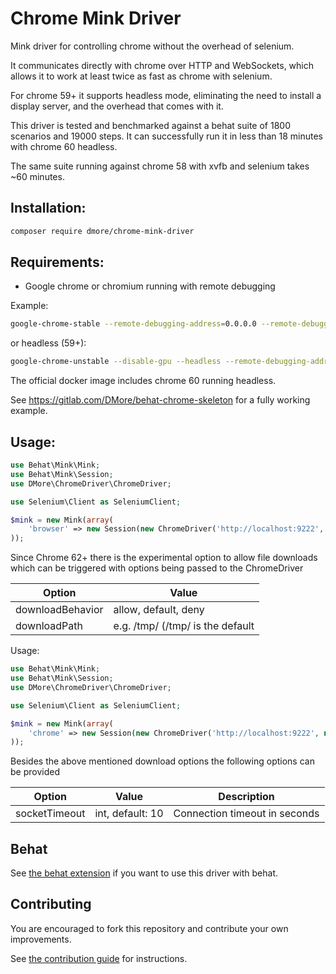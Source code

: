 Chrome Mink Driver
==================

Mink driver for controlling chrome without the overhead of selenium.

It communicates directly with chrome over HTTP and WebSockets, which allows it to work at least twice as fast as chrome with selenium.

For chrome 59+ it supports headless mode, eliminating the need to install a display server, and the overhead that comes with it.

This driver is tested and benchmarked against a behat suite of 1800 scenarios and 19000 steps. It can successfully run it in less than 18 minutes with chrome 60 headless.

The same suite running against chrome 58 with xvfb and selenium takes ~60 minutes.

## Installation:

```bash
composer require dmore/chrome-mink-driver
```

## Requirements:

* Google chrome or chromium running with remote debugging

Example:

```bash
google-chrome-stable --remote-debugging-address=0.0.0.0 --remote-debugging-port=9222
```

or headless (59+):

```bash
google-chrome-unstable --disable-gpu --headless --remote-debugging-address=0.0.0.0 --remote-debugging-port=9222
```

The official docker image includes chrome 60 running headless.

See https://gitlab.com/DMore/behat-chrome-skeleton for a fully working example.

## Usage:

```php
use Behat\Mink\Mink;
use Behat\Mink\Session;
use DMore\ChromeDriver\ChromeDriver;

use Selenium\Client as SeleniumClient;

$mink = new Mink(array(
    'browser' => new Session(new ChromeDriver('http://localhost:9222', null, 'http://www.google.com'))
));

```

Since Chrome 62+ there is the experimental option to allow file downloads which can be triggered with options being
passed to the ChromeDriver

| Option           | Value                                        |
|------------------|----------------------------------------------|
| downloadBehavior | allow, default, deny                         |
| downloadPath     | e.g. /tmp/ (/tmp/ is the default             |

Usage:

```php
use Behat\Mink\Mink;
use Behat\Mink\Session;
use DMore\ChromeDriver\ChromeDriver;

use Selenium\Client as SeleniumClient;

$mink = new Mink(array(
    'chrome' => new Session(new ChromeDriver('http://localhost:9222', null, 'http://www.google.com', ['downloadBehavior' => 'allow', 'downloadPath' => '/tmp/'])),
));

```

Besides the above mentioned download options the following options can be provided

| Option           | Value               | Description                   |
|------------------|---------------------|-------------------------------|
| socketTimeout    | int, default: 10    | Connection timeout in seconds |

## Behat

See [the behat extension](https://gitlab.com/DMore/behat-chrome-extension) if you want to use this driver with behat.

## Contributing

You are encouraged to fork this repository and contribute your own improvements.

See [the contribution guide](CONTRIBUTING.md) for instructions.
